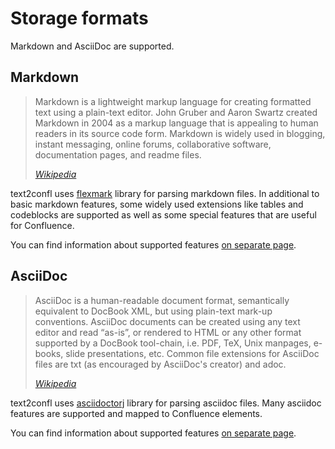 # Storage formats

Markdown and AsciiDoc are supported.

## Markdown

> Markdown is a lightweight markup language for creating formatted text using a plain-text editor. John Gruber and
> Aaron Swartz created Markdown in 2004 as a markup language that is appealing to human readers in its source code form.
> Markdown is widely used in blogging, instant messaging, online forums, collaborative software, documentation pages,
> and readme files.
>
> <cite>[Wikipedia](https://en.wikipedia.org/wiki/Markdown)</cite>

text2confl uses [flexmark](https://github.com/vsch/flexmark-java) library for parsing markdown files. In additional to
basic markdown features, some widely used extensions like tables and codeblocks are supported as well as some special
features that are useful for Confluence.

You can find information about supported features [on separate page](storage-formats/markdown.md).

## AsciiDoc

> AsciiDoc is a human-readable document format, semantically equivalent to DocBook XML, but using plain-text mark-up
> conventions. AsciiDoc documents can be created using any text editor and read “as-is”, or rendered to HTML or any other
> format supported by a DocBook tool-chain, i.e. PDF, TeX, Unix manpages, e-books, slide presentations, etc. Common
> file extensions for AsciiDoc files are txt (as encouraged by AsciiDoc's creator) and adoc.
> 
> <cite>[Wikipedia](https://en.wikipedia.org/wiki/AsciiDoc)</cite>

text2confl uses [asciidoctorj](https://github.com/asciidoctor/asciidoctorj) library for parsing asciidoc files. Many asciidoc features are supported and mapped to Confluence elements.

You can find information about supported features [on separate page](storage-formats/asciidoc.adoc).